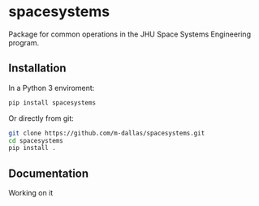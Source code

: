 # spacesystems

Package for common operations in the JHU Space Systems Engineering program.

Installation
------------
In a Python 3 enviroment:

```bash
pip install spacesystems
```

Or directly from git:

```bash
git clone https://github.com/m-dallas/spacesystems.git
cd spacesystems
pip install .
```

Documentation
------------
Working on it
